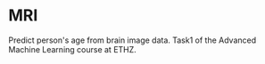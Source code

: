 # MRI
Predict person's age from brain image data. Task1 of the Advanced Machine Learning course at ETHZ.
